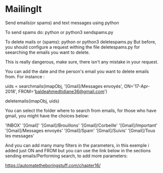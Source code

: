 # MailingIt
Send emails(or spams) and text messages using python

To send spams do: python or python3 sendspams.py 

To delete mails or (spams): python or python3 deletespams.py
But before, you should configure a request withing the file deletespams.py for seearching the emails you want to delete.

This is really dangerous, make sure, there isn't any mistake in your request.

You can add the date and the person's email you want to delete emails from. For instance :

 uids = searchmails(imapObj,
                    '[Gmail]/Messages envoyés',
                     ON='17-Apr-2018',
                     FROM='baldeahmedtidiane36@gmail.com')

 deletemails(imapObj, uids)
 
 You can select the folder where to search from emails, for those who have gmail, you might have the choices below:
     
   'INBOX'
    '[Gmail]'
    '[Gmail]/Brouillons'
    '[Gmail]/Corbeille'
    '[Gmail]/Important'
    '[Gmail]/Messages envoyés'
    '[Gmail]/Spam'
    '[Gmail]/Suivis'
    '[Gmail]/Tous les messages'
   
And you can add many many filters in the parameters, in this exemple i added just ON and FROM but you can use the link below
in the sections sending emails/Performing search, to add more parameters:

https://automatetheboringstuff.com/chapter16/
